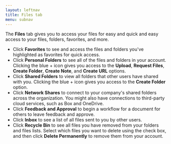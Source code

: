 ```yaml
---
layout: leftnav
title: Files tab
menu: subnav
---
```


The **Files** tab gives you to access your files for easy and quick and easy access to your files, folders, favorites, and more.

-  Click **Favorites** to see and access the files and folders you've highlighted as favorites for quick access.
-  Click **Personal Folders** to see all of the files and folders in your account. Clicking the blue + icon gives you access to the **Upload**, **Request Files**, **Create Folder**, **Create Note**, and **Create URL** options.
-  Click **Shared Folders** to view all folders that other users have shared with you. Clicking the blue + icon gives you access to the **Create Folder** option.
-  Click **Network Shares** to connect to your company's shared folders across the organization. You might also have connections to third-party cloud services, such as Box and OneDrive.
-  Click **Feedback and Approval** to begin a workflow for a document for others to leave feedback and approve.
-  Click **Inbox** to see a list of all files sent to you by other users.
-  Click **Recycle Bin** to see all files you have removed from your folders and files lists. Select which files you want to delete using the check box, and then click **Delete Permanently** to remove them from your account.

